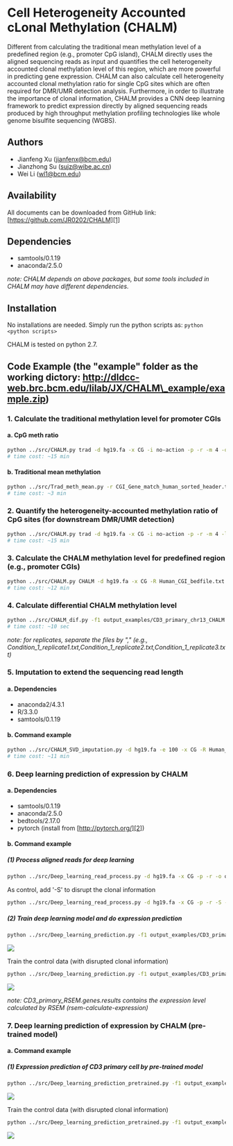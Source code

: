 # Cell Heterogeneity Accounted cLonal Methylation (CHALM)

Different from calculating the traditional mean methylation level of a predefined region (e.g., promoter CpG island), CHALM directly uses the aligned sequencing reads as input and quantifies the cell heterogeneity accounted clonal methylation level of this region, which are more powerful in predicting gene expression. CHALM can also calculate cell heterogeneity accounted clonal methylation ratio for single CpG sites which are often required for DMR/UMR detection analysis. Furthermore, in order to illustrate the importance of clonal information, CHALM provides a CNN deep learning framework to predict expression directly by aligned sequencing reads produced by high throughput methylation profiling technologies like whole genome bisulfite sequencing (WGBS). 
## Authors
- Jianfeng Xu (jianfenx@bcm.edu)
- Jianzhong Su (sujz@wibe.ac.cn)
- Wei Li (wl1@bcm.edu)
## Availability
All documents can be downloaded from GitHub link: [https://github.com/JR0202/CHALM][1]
## Dependencies
- samtools/0.1.19
- anaconda/2.5.0 

_note: CHALM depends on above packages, but some tools included in CHALM may have different dependencies._
## Installation
No installations are needed. Simply run the python scripts as:  `python <python scripts>`

CHALM is tested on python 2.7.
## Code Example (the "example" folder as the working dictory: http://dldcc-web.brc.bcm.edu/lilab/JX/CHALM\_example/example.zip)
### 1. Calculate the traditional methylation level for promoter CGIs
#### a. CpG meth ratio
```bash
python ../src/CHALM.py trad -d hg19.fa -x CG -i no-action -p -r -m 4 -o output_examples/CD3_primary_chr13_trad_CpG_methratio.txt CD3_primary_CGI_chr13.sam
# time cost: ~15 min
```
#### b. Traditional mean methylation
```bash
python ../src/Trad_meth_mean.py -r CGI_Gene_match_human_sorted_header.txt -m output_examples/CD3_primary_chr13_trad_CpG_methratio.txt -o output_examples/CD3_primary_chr13_trad_meth_mean_promoter_CGI.txt
# time cost: ~3 min
```
### 2. Quantify the heterogeneity-accounted methylation ratio of CpG sites (for downstream DMR/UMR detection)
```bash
python ../src/CHALM.py trad -d hg19.fa -x CG -i no-action -p -r -m 4 -l 1 -o output_examples/CD3_primary_chr13_CHALM_CpG_methratio.txt CD3_primary_CGI_chr13.sam
# time cost: ~15 min
```
### 3. Calculate the CHALM methylation level for predefined region (e.g., promoter CGIs)
```bash
python ../src/CHALM.py CHALM -d hg19.fa -x CG -R Human_CGI_bedfile.txt -L 99 -l 1 -p -r -o output_examples/CD3_primary_chr13_CHALM.txt CD3_primary_CGI_chr13.sam
# time cost: ~12 min
```
### 4. Calculate differential CHALM methylation level
```bash
python ../src/CHALM_dif.py -f1 output_examples/CD3_primary_chr13_CHALM.txt -f2 output_examples/CD14_primary_chr13_CHALM.txt -o output_examples/CD3_CD14_chr13_CHALM_dif.txt
# time cost: ~10 sec
```
_note: for replicates, separate the files by "," (e.g., Condition\_1\_replicate1.txt,Condition\_1\_replicate2.txt,Condition\_1\_replicate3.txt)_
### 5. Imputation to extend the sequencing read length
#### a. Dependencies
- anaconda2/4.3.1
- R/3.3.0 
- samtools/0.1.19
#### b. Command example
```bash
python ../src/CHALM_SVD_imputation.py -d hg19.fa -e 100 -x CG -R Human_CGI_bedfile.txt -L 99 -l 1 -p -r -o output_examples/CD3_primary_chr13_CHALM_extend_100.txt CD3_primary_CGI_chr13.sam
# time cost: ~11 min
```
### 6. Deep learning prediction of expression by CHALM
#### a. Dependencies
- samtools/0.1.19
- anaconda/2.5.0 
- bedtools/2.17.0
- pytorch (install from [http://pytorch.org/][2])
#### b. Command example
##### (1) Process aligned reads for deep learning
```bash
python ../src/Deep_learning_read_process.py -d hg19.fa -x CG -p -r -o output_examples -n CD3_primary --region Gene_CGI_match_TSS_sorted.txt --depth_cut 50 --read_bins 200 CD3_primary_CGI.sam
```
As control, add '-S' to disrupt the clonal information
```bash
python ../src/Deep_learning_read_process.py -d hg19.fa -x CG -p -r -S -o output_examples -n CD3_primary --region Gene_CGI_match_TSS_sorted.txt --depth_cut 50 --read_bins 200 CD3_primary_CGI.sam
```
##### (2) Train deep learning model and do expression prediction
```bash
python ../src/Deep_learning_prediction.py -f1 output_examples/CD3_primary_meth_2D_code.txt -f2 output_examples/CD3_primary_distance_2_TSS.txt -m output_examples/CD3_primary_trad_meth_mean_promoter_CGI.txt -e CD3_primary_RSEM.genes.results -s CD3_primary -d -o output_examples/
```
![][image-1]

Train the control data (with disrupted clonal information)
```bash
python ../src/Deep_learning_prediction.py -f1 output_examples/CD3_primary_meth_2D_code_control.txt -f2 output_examples/CD3_primary_distance_2_TSS_control.txt -m output_examples/CD3_primary_trad_meth_mean_promoter_CGI.txt -e CD3_primary_RSEM.genes.results -s CD3_primary_control -d -o output_examples/
```
![][image-2]

_note: CD3\_primary\_RSEM.genes.results contains the expression level calculated by RSEM (rsem-calculate-expression)_
### 7. Deep learning prediction of expression by CHALM (pre-trained model)
#### a. Command example
##### (1) Expression prediction of CD3 primary cell by pre-trained model
```bash
python ../src/Deep_learning_prediction_pretrained.py -f1 output_examples/CD3_primary_meth_2D_code.txt -f2 output_examples/CD3_primary_distance_2_TSS.txt -m output_examples/CD3_primary_trad_meth_mean_promoter_CGI.txt -e CD3_primary_RSEM.genes.results -s CD3_primary_pretrained --model pretrained_model.pt -d -o output_examples/ 
```
![][image-3]

Train the control data (with disrupted clonal information)
```bash
python ../src/Deep_learning_prediction_pretrained.py -f1 output_examples/CD3_primary_meth_2D_code_control.txt -f2 output_examples/CD3_primary_distance_2_TSS_control.txt -m output_examples/CD3_primary_trad_meth_mean_promoter_CGI.txt -e CD3_primary_RSEM.genes.results -s CD3_primary_pretrained_control --model pretrained_model.pt -d -o output_examples/
```
![][image-4]


[1]:	https://github.com/JR0202/CHALM
[2]:	http://pytorch.org/

[image-1]:	https://github.com/JR0202/CHALM/blob/master/example_figures/CD3_primary_deep_learning_prediction.png
[image-2]:	https://github.com/JR0202/CHALM/blob/master/example_figures/CD3_primary_control_deep_learning_prediction.png
[image-3]:	https://github.com/JR0202/CHALM/blob/master/example_figures/CD3_primary_pretrained_deep_learning_prediction.png
[image-4]:	https://github.com/JR0202/CHALM/blob/master/example_figures/CD3_primary_pretrained_control_deep_learning_prediction.png